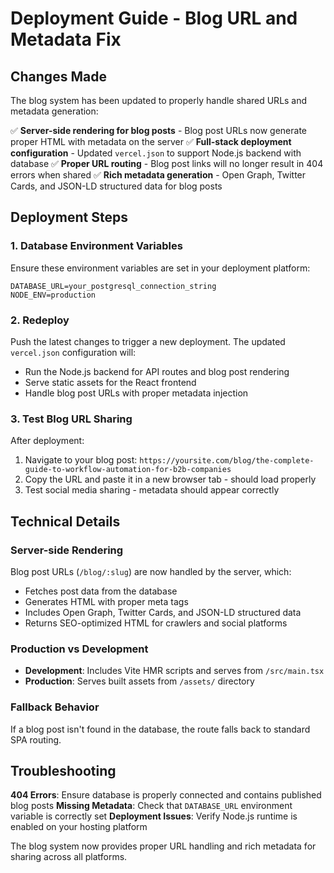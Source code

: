 # Deployment Guide - Blog URL and Metadata Fix

## Changes Made

The blog system has been updated to properly handle shared URLs and metadata generation:

✅ **Server-side rendering for blog posts** - Blog post URLs now generate proper HTML with metadata on the server
✅ **Full-stack deployment configuration** - Updated `vercel.json` to support Node.js backend with database
✅ **Proper URL routing** - Blog post links will no longer result in 404 errors when shared
✅ **Rich metadata generation** - Open Graph, Twitter Cards, and JSON-LD structured data for blog posts

## Deployment Steps

### 1. Database Environment Variables
Ensure these environment variables are set in your deployment platform:

```
DATABASE_URL=your_postgresql_connection_string
NODE_ENV=production
```

### 2. Redeploy
Push the latest changes to trigger a new deployment. The updated `vercel.json` configuration will:
- Run the Node.js backend for API routes and blog post rendering
- Serve static assets for the React frontend
- Handle blog post URLs with proper metadata injection

### 3. Test Blog URL Sharing
After deployment:
1. Navigate to your blog post: `https://yoursite.com/blog/the-complete-guide-to-workflow-automation-for-b2b-companies`
2. Copy the URL and paste it in a new browser tab - should load properly
3. Test social media sharing - metadata should appear correctly

## Technical Details

### Server-side Rendering
Blog post URLs (`/blog/:slug`) are now handled by the server, which:
- Fetches post data from the database
- Generates HTML with proper meta tags
- Includes Open Graph, Twitter Cards, and JSON-LD structured data
- Returns SEO-optimized HTML for crawlers and social platforms

### Production vs Development
- **Development**: Includes Vite HMR scripts and serves from `/src/main.tsx`
- **Production**: Serves built assets from `/assets/` directory

### Fallback Behavior
If a blog post isn't found in the database, the route falls back to standard SPA routing.

## Troubleshooting

**404 Errors**: Ensure database is properly connected and contains published blog posts
**Missing Metadata**: Check that `DATABASE_URL` environment variable is correctly set
**Deployment Issues**: Verify Node.js runtime is enabled on your hosting platform

The blog system now provides proper URL handling and rich metadata for sharing across all platforms.